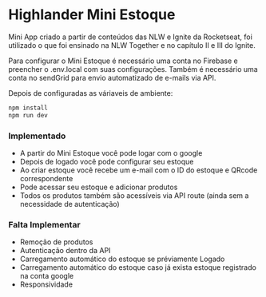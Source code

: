 # Highlander Mini Estoque

Mini App criado a partir de conteúdos das NLW e Ignite da Rocketseat, foi utilizado o que foi ensinado na NLW Together e no capítulo II e III do Ignite.


Para configurar o Mini Estoque é necessário uma conta no Firebase e preencher o .env.local com suas configurações.
Também é necessário uma conta no sendGrid para envio automatizado de e-mails via API.

Depois de configuradas as váriaveis de ambiente: 

```bash
npm install
npm run dev
```

### Implementado

- A partir do Mini Estoque você pode logar com o google
- Depois de logado você pode configurar seu estoque 
- Ao criar estoque você recebe um e-mail com o ID do estoque e QRcode correspondente
- Pode acessar seu estoque e adicionar produtos
- Todos os produtos também são acessíveis via API route (ainda sem a necessidade de autenticação)

### Falta Implementar

- Remoção de produtos
- Autenticação dentro da API
- Carregamento automático do estoque se préviamente Logado
- Carregamento automático do estoque caso já exista estoque registrado na conta google
- Responsividade 

